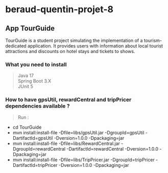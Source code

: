 # beraud-quentin-projet-8
## App TourGuide
TourGuide is a student project simulating the implementation of a tourism-dedicated application. It provides users with information about local tourist attractions and discounts on hotel stays and tickets to shows.

### What you need to install 
> Java 17  
> Spring Boot 3.X  
> JUnit 5  

### How to have gpsUtil, rewardCentral and tripPricer dependencies available ?

> Run : 
- cd TourGuide
- mvn install:install-file -Dfile=libs/gpsUtil.jar -DgroupId=gpsUtil -DartifactId=gpsUtil -Dversion=1.0.0 -Dpackaging=jar  
- mvn install:install-file -Dfile=libs/RewardCentral.jar -DgroupId=rewardCentral -DartifactId=rewardCentral -Dversion=1.0.0 -Dpackaging=jar  
- mvn install:install-file -Dfile=libs/TripPricer.jar -DgroupId=tripPricer -DartifactId=tripPricer -Dversion=1.0.0 -Dpackaging=jar